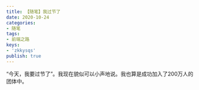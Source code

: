 ```yaml
---
title: 【随笔】我过节了
date: 2020-10-24
categories: 
- 随笔
tags: 
- 前端之路
keys: 
- 'zkkysqs'
publish: true
---
```


“今天，我要过节了”。我现在貌似可以小声地说。我也算是成功加入了200万人的团体中。

